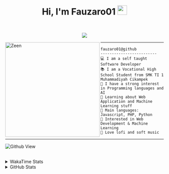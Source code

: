 <h1 align="center">
Hi, I'm Fauzaro01
  <img src="https://media.giphy.com/media/hvRJCLFzcasrR4ia7z/giphy.gif" width="30"></h1>
<br/>

<p align="center">
  <a href="https://github.com/DenverCoder1/readme-typing-svg">
    <img src="https://readme-typing-svg.herokuapp.com?lines=Chill%20and%20Coding;Full+Stack+Web+Developer;Student;Software%20Develover;Always%20learning%20new%20things&center=true&width=380&height=45">
  </a>
</p>

<img align="left" src="https://media.tenor.com/pNQi8B0fo1UAAAAi/gura-dance.gif" alt="Zeen" width="300" height="300" />
<hr>

```
fauzaro01@github
-------------------------
💻 I am a self taught Software Developer
📚 I am a Vocational High School Student from SMK TI 1 Muhammadiyah Cikampek
📝 I have a strong interest in Programming languages and AI
🌱 Learning about Web Application and Machine Learning stuff
🌟 Main languages: Javascript, PHP, Python
🚩 Interested in Web Development & Machine Learning
🎵 Love lofi and soft music 
```

<hr>

![Github View](https://komarev.com/ghpvc/?username=fauzaro01&style=flat-square)
<br><br>
<details>
  <summary>
     WakaTime Stats
  </summary>
  <br>
  <!--START_SECTION:waka-->

```txt
From: 10 September 2021 - To: 03 September 2024

Total Time: 579 hrs 52 mins

JavaScript          184 hrs 10 mins ████████░░░░░░░░░░░░░░░░░   31.76 %
PHP                 94 hrs 51 mins  ████░░░░░░░░░░░░░░░░░░░░░   16.36 %
EJS                 56 hrs 49 mins  ██▒░░░░░░░░░░░░░░░░░░░░░░   09.80 %
HTML                48 hrs 42 mins  ██░░░░░░░░░░░░░░░░░░░░░░░   08.40 %
Blade Template      46 hrs 18 mins  ██░░░░░░░░░░░░░░░░░░░░░░░   07.99 %
Java                41 hrs 50 mins  █▓░░░░░░░░░░░░░░░░░░░░░░░   07.22 %
JSON                27 hrs 44 mins  █▒░░░░░░░░░░░░░░░░░░░░░░░   04.78 %
CSS                 24 hrs 40 mins  █░░░░░░░░░░░░░░░░░░░░░░░░   04.25 %
Python              13 hrs 26 mins  ▓░░░░░░░░░░░░░░░░░░░░░░░░   02.32 %
Other               5 hrs 33 mins   ▒░░░░░░░░░░░░░░░░░░░░░░░░   00.96 %
```

<!--END_SECTION:waka-->
</details>
<details>
  <summary>
    GitHub Stats
  </summary>
  <br>
  <div align="center">
    <img src="https://github-readme-stats.vercel.app/api?username=Fauzaro01&show_icons=true&theme=algolia" alt="Fauzaro01's GitHub Stats" style="margin: 20px;" />
    <img src="https://github-readme-streak-stats.herokuapp.com/?user=Fauzaro01&theme=algolia" alt="Fauzaro01's GitHub Streak" style="margin: 20px;" />
  </div>

  <div align="center">
    <img src="https://github-readme-stats.vercel.app/api?username=Fauzaro01&show_icons=true&locale=en&count_private=true&hide_rank=true&custom_title=My%20GitHub%20Stats&disable_animations=true&theme=algolia" alt="Fauzaro01's Stars" style="margin: 20px;" />
    <img src="https://github-readme-stats.vercel.app/api/top-langs/?username=Fauzaro01&langs_count=8&theme=algolia&layout=compact" alt="Top Languages" style="margin: 20px;" />
  </div>
</details>
